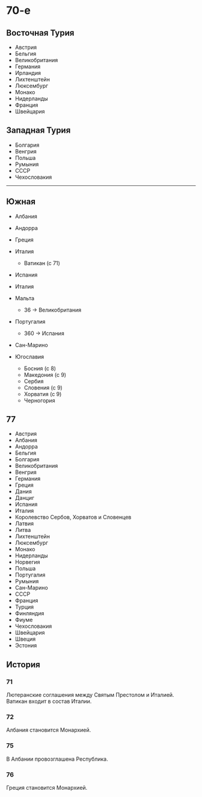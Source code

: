 # 70-е

## Восточная Турия

*   Австрия
*   Бельгия
*   Великобритания
*   Германия
*   Ирландия
*   Лихтенштейн
*   Люксембург
*   Монако
*   Нидерланды
*   Франция
*   Швейцария

## Западная Турия

*   Болгария
*   Венгрия
*   Польша
*   Румыния
*   СССР
*   Чехословакия

----

## Южная

*   Албания
*   Андорра
*   Греция
*   Италия
    *   Ватикан (с 71)

*   Испания
*   Италия
*   Мальта
    *   36 -> Великобритания
*   Португалия
    *   360 -> Испания
*   Сан-Марино
*   Югославия
    *   Босния (с 8)
    *   Македония (с 9)
    *   Сербия
    *   Словения (с 9)
    *   Хорватия (с 9)
    *   Черногория

## 77

*   Австрия
*   Албания
*   Андорра
*   Бельгия
*   Болгария
*   Великобритания
*   Венгрия
*   Германия
*   Греция
*   Дания
*   Данциг
*   Испания
*   Италия
*   Королевство Сербов, Хорватов и Словенцев
*   Латвия
*   Литва
*   Лихтенштейн
*   Люксембург
*   Монако
*   Нидерланды
*   Норвегия
*   Польша
*   Португалия
*   Румыния
*   Сан-Марино
*   СССР
*   Франция
*   Турция
*   Финляндия
*   Фиуме
*   Чехословакия
*   Швейцария
*   Швеция
*   Эстония

## История

### 71

Лютеранские соглашения между Святым Престолом и Италией.
Ватикан входит в состав Италии.

### 72

Албания становится Монархией.

### 75

В Албании провозглашена Республика.

### 76

Греция становится Монархией.
